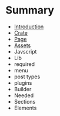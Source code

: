 # Summary

* [Introduction](README.md)
* [Crate](crate.md)
* [Page](page.md)
* [Assets](assets.md)
* Javscript
* Lib
* required
* menu
* post types
* plugins
* Builder
* Needed
* Sections
* Elements

